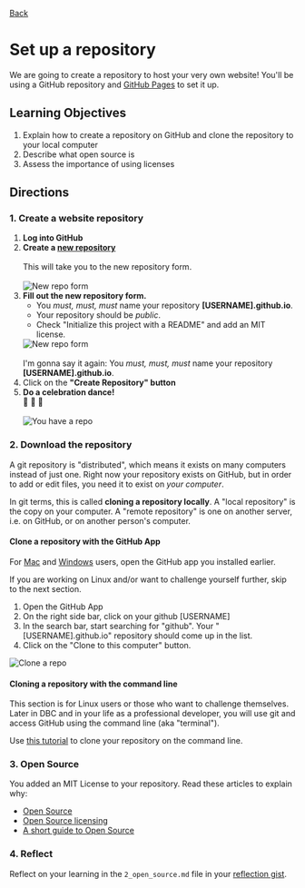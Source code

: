 [Back](README.md)

# Set up a repository

We are going to create a repository to host your very own website! You'll be using a GitHub repository and <a href="http://pages.github.com/" target="_blank">GitHub Pages</a> to set it up.

## Learning Objectives

1. Explain how to create a repository on GitHub and clone the repository to your local computer
2. Describe what open source is
3. Assess the importance of using licenses 


## Directions


### 1. Create a website repository


1. **Log into GitHub**
2. **Create a <a href="https://github.com/new" target="_blank"> new repository</a>**<br /><br />This will take you to the new repository form.<br /><br />![New repo form](https://raw.github.com/Devbootcamp/phase_0_unit_1/master/week_1/1_Get_Started/imgs/github-repo-1.jpg)
3. **Fill out the new repository form.** <ul><li>You *must, must, must* name your repository **[USERNAME].github.io**.</li><li>Your repository should be *public*.  </li><li>Check "Initialize this project with a README" and add an MIT license. </li></ul>![New repo form](https://raw.github.com/Devbootcamp/phase_0_unit_1/master/week_1/1_Get_Started/imgs/github-repo-2.jpg)<br /><br />I'm gonna say it again: You *must, must, must* name your repository **[USERNAME].github.io**.
4. Click on the **"Create Repository" button**
4. **Do a celebration dance!** <br />:dancers: :tada: :dancer: <br /><br />![You have a repo](https://raw.github.com/Devbootcamp/phase_0_unit_1/master/week_1/1_Get_Started/imgs/github-repo3.jpg)



### 2. Download the repository

A git repository is "distributed", which means it exists on many computers instead of just one.  Right now your repository exists on GitHub, but in order to add or edit files, you need it to exist on *your computer*.

In git terms, this is called **cloning a repository locally**. A "local repository" is the copy on your computer. A "remote repository" is one on another server, i.e. on GitHub, or on another person's computer.  

#### Clone a repository with the GitHub App

For <a href="http://mac.github.com/" target="_blank">Mac</a> and <a href="http://windows.github.com/" target="_blank">Windows</a> users, open the GitHub app you installed earlier.

If you are working on Linux and/or want to challenge yourself further, skip to the next section.

1. Open the GitHub App
2. On the right side bar, click on your github [USERNAME]
3. In the search bar, start searching for "github".  Your "[USERNAME].github.io" repository should come up in the list.
4. Click on the "Clone to this computer" button.

![Clone a repo](https://raw.github.com/Devbootcamp/phase_0_unit_1/master/week_1/1_Get_Started/imgs/github-app-1_clone.jpg)


#### Cloning a repository with the command line

This section is for Linux users or those who want to challenge themselves.  Later in DBC and in your life as a professional developer, you will use git and access GitHub using the command line (aka "terminal").

Use <a href="git_clone.md" target="_blank">this tutorial</a> to clone your repository on the command line.

### 3. Open Source

You added an MIT License to your repository.  Read these articles to explain why:
* <a href = "http://skillcrush.com/2012/08/29/open-source-software/" target="_blank">Open Source</a> 
* <a href="http://www.slideshare.net/CodeMontage/writespeakcode-open-source-licenses" target="_blank">Open Source licensing 
* <a href="http://coding.smashingmagazine.com/2011/05/25/introduction-to-dns-explaining-the-dreaded-dns-delay/" target="_blank">A short guide to Open Source</a>

### 4. Reflect

Reflect on your learning in the `2_open_source.md` file in your <a href="https://gist.github.com" target="_blank">reflection gist</a>.

